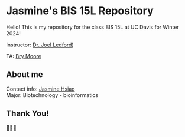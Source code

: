 # Jasmine's BIS 15L Repository
Hello! This is my repository for the class BIS 15L at UC Davis for Winter 2024! 

Instructor: [Dr. Joel Ledford](mailto:jmledford@ucdavis.edu))

TA: [Bry Moore](mailto:brymoore@ucdavis.edu)

## About me
Contact info: [Jasmine Hsiao](mailto:hsyhsiao@ucdavis.edu)  
Major: Biotechnology - bioinformatics

## Thank You!
🌱😁🫡